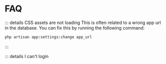 # FAQ

::: details CSS assets are not loading
This is often related to a wrong app url in the database. You can fix this by running the following command:

```bash
php artisan app:settings:change app_url
```

:::

::: details I can't login
